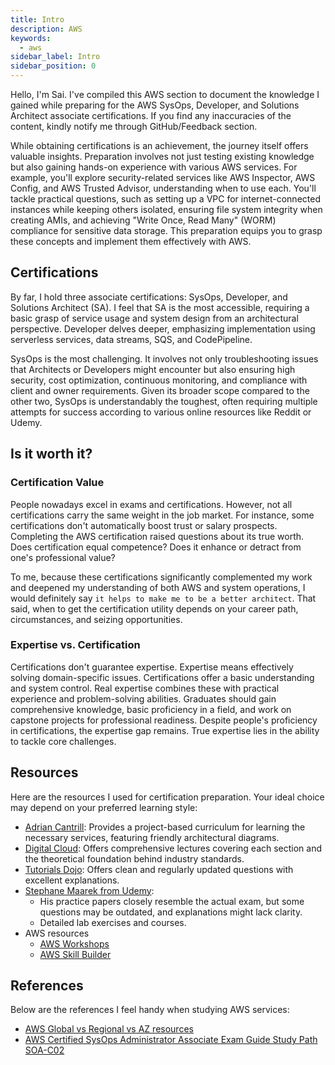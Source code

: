 ```yaml
---
title: Intro 
description: AWS
keywords:
  - aws
sidebar_label: Intro
sidebar_position: 0
---
```


Hello, I'm Sai. I've compiled this AWS section to document the knowledge I gained while preparing for the AWS SysOps, Developer, and Solutions Architect associate certifications. If you find any inaccuracies of the content, kindly notify me through GitHub/Feedback section.

While obtaining certifications is an achievement, the journey itself offers valuable insights. Preparation involves not just testing existing knowledge but also gaining hands-on experience with various AWS services. For example, you'll explore security-related services like AWS Inspector, AWS Config, and AWS Trusted Advisor, understanding when to use each. You'll tackle practical questions, such as setting up a VPC for internet-connected instances while keeping others isolated, ensuring file system integrity when creating AMIs, and achieving "Write Once, Read Many" (WORM) compliance for sensitive data storage. This preparation equips you to grasp these concepts and implement them effectively with AWS.

## Certifications

By far, I hold three associate certifications: SysOps, Developer, and Solutions Architect (SA). I feel that SA is the most accessible, requiring a basic grasp of service usage and system design from an architectural perspective. Developer delves deeper, emphasizing implementation using serverless services, data streams, SQS, and CodePipeline.

SysOps is the most challenging. It involves not only troubleshooting issues that Architects or Developers might encounter but also ensuring high security, cost optimization, continuous monitoring, and compliance with client and owner requirements. Given its broader scope compared to the other two, SysOps is understandably the toughest, often requiring multiple attempts for success according to various online resources like Reddit or Udemy.

## Is it worth it?

### Certification Value

People nowadays excel in exams and certifications. However, not all certifications carry the same weight in the job market. For instance, some certifications don't automatically boost trust or salary prospects. Completing the AWS certification raised questions about its true worth. Does certification equal competence? Does it enhance or detract from one's professional value? 

To me, because these certifications significantly complemented my work and deepened my understanding of both AWS and system operations, I would definitely say `it helps to make me to be a better architect`. That said, when to get the certification utility depends on your career path, circumstances, and seizing opportunities.

### Expertise vs. Certification

Certifications don't guarantee expertise. Expertise means effectively solving domain-specific issues. Certifications offer a basic understanding and system control. Real expertise combines these with practical experience and problem-solving abilities. Graduates should gain comprehensive knowledge, basic proficiency in a field, and work on capstone projects for professional readiness. Despite people's proficiency in certifications, the expertise gap remains. True expertise lies in the ability to tackle core challenges.

## Resources

Here are the resources I used for certification preparation. Your ideal choice may depend on your preferred learning style:

- [Adrian Cantrill](https://cantrill.io/): Provides a project-based curriculum for learning the necessary services, featuring friendly architectural diagrams. 
- [Digital Cloud](https://digitalcloud.training/): Offers comprehensive lectures covering each section and the theoretical foundation behind industry standards. 
- [Tutorials Dojo](https://tutorialsdojo.com/): Offers clean and regularly updated questions with excellent explanations.
- [Stephane Maarek from Udemy](https://www.udemy.com/user/stephane-maarek/): 
  - His practice papers closely resemble the actual exam, but some questions may be outdated, and explanations might lack clarity.
  - Detailed lab exercises and courses.
- AWS resources
  - [AWS Workshops](https://workshops.aws/categories/AI%2FML)
  - [AWS Skill Builder](https://skillbuilder.aws/)

## References 

Below are the references I feel handy when studying AWS services:
- [AWS Global vs Regional vs AZ resources](https://jayendrapatil.com/aws-global-vs-regional-vs-az-resources/)
- [AWS Certified SysOps Administrator Associate Exam Guide Study Path SOA-C02](https://tutorialsdojo.com/aws-certified-sysops-administrator-associate-exam-guide-study-path-soa-c02/)


  